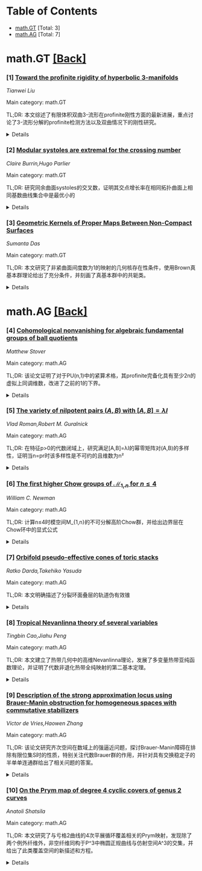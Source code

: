 <div id=toc></div>

# Table of Contents

- [math.GT](#math.GT) [Total: 3]
- [math.AG](#math.AG) [Total: 7]


<div id='math.GT'></div>

# math.GT [[Back]](#toc)

### [1] [Toward the profinite rigidity of hyperbolic 3-manifolds](https://arxiv.org/abs/2508.20110)
*Tianwei Liu*

Main category: math.GT

TL;DR: 本文综述了有限体积双曲3-流形在profinite刚性方面的最新进展，重点讨论了3-流形分解的profinite检测方法以及双曲情况下的刚性研究。


<details>
  <summary>Details</summary>
Motivation: 研究有限体积双曲3-流形的profinite刚性问题是3-流形理论和群论中的重要课题，旨在通过profinite完备化方法理解3-流形的拓扑和几何性质。

Method: 采用profinite完备化技术，通过分析3-流形的分解结构和群表示，研究不同类别3-流形的profinite刚性或非刚性特征。

Result: 总结了3-流形分解的profinite检测的完整结果，证明了某些类型3-流形的profinite刚性或非刚性，并将问题约化到双曲情形。

Conclusion: 文章为双曲3-流形的profinite刚性提供了积极证据，总结了现有研究方法和技术，指明了该领域未来的研究方向。

Abstract: This note surveys recent progress toward the profinite rigidity of orientable
finite-volume hyperbolic 3-manifolds. Beginning in a brief review of some basic
settings of profinite completion and rigidity of general groups, we state the
complete results in profinite detection of 3-manifold decompositions and
profinite rigidity or nonrigidity of other types of 3-manifolds, which reduce
the problem to the hyperbolic case. Then we give some evidence to a positive
answer and conclude some existing ideas toward the remained hyperbolic case. We
also summarize the methods and techniques used in the process.

</details>


### [2] [Modular systoles are extremal for the crossing number](https://arxiv.org/abs/2508.20958)
*Claire Burrin,Hugo Parlier*

Main category: math.GT

TL;DR: 研究同余曲面systoles的交叉数，证明其交点增长率在相同拓扑曲面上相同基数曲线集合中是最优小的


<details>
  <summary>Details</summary>
Motivation: 研究同余曲面上systoles曲线族的交叉数性质，探索其在所有相同基数曲线集合中的最优性

Method: 分析同余曲面作为曲面族，systoles作为曲线族，研究其交点增长率的渐近行为

Result: 证明了同余曲面systoles的交点增长率在相同拓扑曲面上相同基数曲线集合中达到最优小的增长速率

Conclusion: 同余曲面的systoles曲线族在交叉数增长方面具有最优性质，为理解双曲曲面几何提供了新的视角

Abstract: We study crossing numbers for systoles of congruence surfaces. Taken as a
family of curves on a family of surfaces, we show that the growth rate of their
intersection is optimally small among all sets of curves of the same
cardinality lying on the same topological surface.

</details>


### [3] [Geometric Kernels of Proper Maps Between Non-Compact Surfaces](https://arxiv.org/abs/2508.21057)
*Sumanta Das*

Main category: math.GT

TL;DR: 本文研究了非紧曲面间度数为1的映射的几何核存在性条件，使用Brown真基本群理论给出了充分条件，并刻画了真基本群中的共轭类。


<details>
  <summary>Details</summary>
Motivation: 虽然紧曲面间的非π1-单射映射都存在几何核，但这一性质在紧带边界曲面或非紧曲面中通常不成立。本文旨在为非紧曲面间的度数为1的映射建立几何核存在的充分条件。

Method: 使用Brown的真基本群理论，刻画真基本群中的共轭类，并基于此建立几何核存在的充分条件。

Result: 给出了度数为1的映射在非紧曲面间存在几何核的充分条件，并提供了真基本群中共轭类的完整刻画。

Conclusion: 本文扩展了几何核理论到非紧曲面情形，为度数为1的映射建立了新的存在性判据，深化了对曲面映射代数拓扑性质的理解。

Abstract: A map between connected $2$-manifolds has a geometric kernel if it sends a
non-contractible simple loop to a null-homotopic loop. While every
non-$\pi_1$-injective map between compact surfaces admits a geometric kernel,
this generally fails for compact bordered or non-compact surfaces. In this
paper, we use Brown's proper fundamental group to give a sufficient condition
under which a degree-one map between non-compact surfaces admits a geometric
kernel. Furthermore, we characterize conjugacy classes in the proper
fundamental group and use this characterization to establish sufficient
conditions for the existence of geometric kernels.

</details>


<div id='math.AG'></div>

# math.AG [[Back]](#toc)

### [4] [Cohomological nonvanishing for algebraic fundamental groups of ball quotients](https://arxiv.org/abs/2508.20847)
*Matthew Stover*

Main category: math.AG

TL;DR: 该论文证明了对于PU(n,1)中的紧算术格，其profinite完备化具有至少2n的虚拟上同调维数，改进了之前的1的下界。


<details>
  <summary>Details</summary>
Motivation: 研究PU(n,1)中算术格的profinite上同调性质，特别是确定其虚拟上同调维数，并探讨格在Serre意义下的"goodness"性质。

Method: 通过构造profinite基本类，证明相关球商空间的典范类在profinite意义下模挠元存在，并分析同调限制映射的性质。

Result: 证明了存在开子群使得对所有开子群和足够大素数p，上同调群在j≤2n时非零；虚拟上同调维数至少为2n；对同余格和j<(n+1)/2的情况，限制映射几乎满射。

Conclusion: 该工作显著改进了PU(n,1)算术格profinite完备化的上同调维数下界，并为研究这类格在Serre意义下的"goodness"提供了新见解。

Abstract: Suppose $\Gamma < \mathrm{PU}(n,1)$ is a cocompact arithmetic lattice of
simplest type with profinite completion $\widehat{\Gamma}$. This paper proves
there is an open subgroup $\widehat{\Gamma}_0 \le \widehat{\Gamma}$ such that
$H^j(\widehat{\Delta}, \mathbb{F}_p)$ is nontrivial for every open subgroup
${\widehat{\Delta} \le \widehat{\Gamma}_0}$, $j \le 2n$, and sufficiently large
prime $p$. If $n \ge 2$, nonvanishing is new for all $j \ge 2$. Consequently,
the virtual cohomological dimension of $\widehat{\Gamma}$ is at least $2n$,
improving the previous lower bound of $1$. The proof shows there is a profinite
fundamental class for the associated ball quotient and that its canonical class
is profinite modulo torsion. For congruence $\Gamma$ and $j < \frac{n+1}{2}$,
restriction ${H^j(\widehat{\Gamma}, \mathbb{F}_p) \to H^j(\Gamma,
\mathbb{F}_p)}$ is shown to be almost surjective in a precise sense; this is
related to whether lattices in $\mathrm{PU}(n,1)$ are good in the sense of
Serre, which is only known to hold for $n=1$.

</details>


### [5] [The variety of nilpotent pairs $(A,B)$ with $[A,B] = λI$](https://arxiv.org/abs/2508.20199)
*Vlad Roman,Robert M. Guralnick*

Main category: math.AG

TL;DR: 在特征p>0的代数闭域上，研究满足[A,B]=λI的幂零矩阵对(A,B)的多样性，证明当n=pr时该多样性是不可约的且维数为n²


<details>
  <summary>Details</summary>
Motivation: 研究特征p>0域上满足特定交换关系的幂零矩阵对的性质，探索矩阵对空间的几何结构

Method: 使用代数几何方法，分析矩阵对多样性X = {(A,B) ∈ M_n(k)×M_n(k) | A,B幂零, [A,B]=λI, λ∈k}的几何性质

Result: 当n=pr时，证明多样性X是不可约的，并且其维数为n²

Conclusion: 在特征p>0且n为p的倍数的条件下，满足[A,B]=λI的幂零矩阵对构成的多样性具有良好几何性质：不可约且满维

Abstract: Let $k$ be an algebraically closed field of characteristic $p >0$. We
consider the variety of nilpotent pairs $(A,B)$ with $[A,B]=\lambda I$, namely
the set of pairs $ X = \{ (A,B) \in M_n(k) \times M_n(k) \mid A,B \text{
nilpotent}, [A,B]=\lambda I, \lambda \in k \}$. We prove that if $n=pr$, then
$X$ is irreducible of dimension $n^2$.

</details>


### [6] [The first higher Chow groups of $\mathcal{M}_{1,n}$ for $n\leq 4$](https://arxiv.org/abs/2508.20264)
*William C. Newman*

Main category: math.AG

TL;DR: 计算n≤4时模空间M_{1,n}的不可分解高阶Chow群，并给出边界层在Chow环中的显式公式


<details>
  <summary>Details</summary>
Motivation: 研究模空间M_{1,n}的高阶Chow群结构，为理解代数簇的代数K理论提供基础，同时确定边界层的具体代数表示

Method: 通过计算不可分解高阶Chow群CH(M_{1,n},1)，利用这些结果推导Chow环的表示，并确定边界层的类公式

Result: 获得了n≤4情况下模空间M_{1,n}的高阶Chow群完整计算结果，给出了边界层在Chow环中的显式公式表示

Conclusion: 该方法为研究模空间的代数结构提供了有效途径，计算结果对理解椭圆曲线模空间的代数性质具有重要意义

Abstract: For $n\leq 4$, we compute the indecomposible higher Chow groups
$\overline{\operatorname{CH}}(\mathcal{M}_{1,n},1)$ with integer coefficients.
As an application, we give new proofs of presentations of the integral Chow
rings $\operatorname{CH}(\overline{\mathcal{M}}_{1,n})$ for $n\leq 4$ and
determine formulas for the classes of boundary strata in these rings.

</details>


### [7] [Orbifold pseudo-effective cones of toric stacks](https://arxiv.org/abs/2508.20434)
*Ratko Darda,Takehiko Yasuda*

Main category: math.AG

TL;DR: 本文明确描述了分裂环面叠层的轨道伪有效锥


<details>
  <summary>Details</summary>
Motivation: 研究分裂环面叠层的几何结构，特别是其伪有效锥的精确描述，这对于理解叠层的几何性质和分类具有重要意义

Method: 使用轨道几何和环面叠层理论，通过显式构造和代数几何方法描述伪有效锥

Result: 成功给出了分裂环面叠层轨道伪有效锥的完整显式描述

Conclusion: 该工作为环面叠层的几何研究提供了重要工具，并建立了伪有效锥的精确刻画

Abstract: In this paper, we explicitly describe the orbifold pseudo-effective cone of a
split toric stack.

</details>


### [8] [Tropical Nevanlinna theory of several variables](https://arxiv.org/abs/2508.20480)
*Tingbin Cao,Jiahu Peng*

Main category: math.AG

TL;DR: 本文建立了热带几何中的高维Nevanlinna理论，发展了多变量热带亚纯函数理论，并证明了代数非退化热带全纯映射的第二基本定理。


<details>
  <summary>Details</summary>
Motivation: 将经典复分析中的Nevanlinna理论扩展到热带几何领域，建立高维热带版本的值分布理论，为热带几何提供分析工具。

Method: 首先发展多变量热带亚纯函数理论（包括接近函数、计数函数、特征函数等），建立第一基本定理和高维热带对数导数引理。然后研究从R^n到热带射影空间的代数非退化热带全纯映射与热带超曲面的交集。

Result: 获得了第二基本定理：对于具有次正规增长的代数非退化热带全纯映射f，与q个度数为d_j的热带超曲面相交，得到了不等式∥(q-M-1-λ)T_f(r) ≤ ∑_{j=M+2}^q (1/d_j)N(r,1_T⊘P_j∘f) + o(T_f(r))，其中d是d_j的最小公倍数，M是组合数C(m+d,d)-1。

Conclusion: 成功将Nevanlinna理论扩展到热带几何的高维情形，建立了完整的热带值分布理论框架，为后续热带几何分析研究奠定了基础。

Abstract: The main goal of this paper is to establish the higher-dimensional Nevanlinna
theory in tropical geometry. We first develop a theory of tropical meromorphic
functions ( holomorphic maps) in several variables, such as the proximity
function, counting function and characteristic function, the first main
theorem, higher-dimensional tropical versions of the logarithmic derivative
lemmas. Based on this, for algebraically nondegenerate tropical holomorphic
maps $f$ with subnormal growth from $\mathbb{R}^n$ into tropical projective
space $\mathbb{TP}^{m}$ intersecting tropical hypersurfaces
$\{V_{P_j}\}_{j=1}^{q}$ with degree $d_{j},$ we then obtain the Second Main
Theorem $$\|\,\,\, (q-M-1-\lambda)T_f(r) \leq \sum_{j=M+2}^q
\tfrac{1}{d_j}N(r,1_{\mathbb{T}} \oslash P_j \circ f) + o(T_f(r)),$$ where
$d=lcd(d_{1}, \ldots, d_{q})$ and $M=(_d^{m+d})-1.$

</details>


### [9] [Description of the strong approximation locus using Brauer-Manin obstruction for homogeneous spaces with commutative stabilizers](https://arxiv.org/abs/2508.20652)
*Victor de Vries,Haowen Zhang*

Main category: math.AG

TL;DR: 该论文研究齐次空间在数域上的强逼近问题，探讨Brauer-Manin障碍在排除有限位集S时的性质，特别关注代数Brauer群的作用，并针对具有交换稳定子的半单单连通群给出了相关问题的答案。


<details>
  <summary>Details</summary>
Motivation: 为了完全理解齐次空间X(k)在S-adele点集X(A_k^S)中的闭包，需要研究：1）投影pr_S(X(A_k)^{br})在X(A_k^S)中是否闭；2）X(k)在由在S处诱导零值映射的Brauer群元素定义的闭子集中是否稠密。

Method: 研究齐次空间在数域上的强逼近问题，考虑有限位集S的排除情况，分析Brauer-Manin集合的投影性质，特别关注代数Brauer群的作用，针对具有交换稳定子的半单单连通群进行理论分析。

Result: 对于具有交换稳定子的半单单连通群作用的齐次空间，给出了关于Brauer-Manin障碍相关问题的答案，包括投影集的闭性和密度性质。

Conclusion: 该工作推进了对齐次空间强逼近问题的理解，特别是在考虑有限位集排除和Brauer-Manin障碍时的结构性质，为相关数论几何问题提供了新的理论结果。

Abstract: For a homogeneous space $X$ over a number field $k$, the Brauer-Manin
obstruction has been used to study strong approximation for $X$ away from a
finite set $S$ of places, and known results state that $X(k)$ is dense in the
omitting-$S$ projection of the Brauer-Manin set
$\mathrm{pr}_S(X(\mathbb{A}_k)^{\mathrm{br}})$, under certain assumptions. In
order to completely understand the closure of $X(k)$ in the set of $S$-adelic
points $X(\mathbb{A}_k^S)$, we ask: (i) whether
$\mathrm{pr}_S(X(\mathbb{A}_k)^{\mathrm{br}})$ is closed in
$X(\mathbb{A}_k^S)$; (ii) whether $X(k)$ is dense in the closed subset of
$X(\mathbb{A}_k^S)$ cut out by elements in $\mathrm{br}X$ which induce zero
evaluation maps at all the places in $S$. We also ask these questions
considering only the algebraic Brauer group. We give answers to such questions
for homogeneous spaces $X$ under semisimple simply connected groups with
commutative stabilizers.

</details>


### [10] [On the Prym map of degree 4 cyclic covers of genus 2 curves](https://arxiv.org/abs/2508.20838)
*Anatoli Shatsila*

Main category: math.AG

TL;DR: 本文研究了与亏格2曲线的4次平展循环覆盖相关的Prym映射，发现除了两个例外纤维外，非空纤维同构于P^3中椭圆正规曲线与仿射空间A^3的交集，并给出了此类覆盖空间的新描述和方程。


<details>
  <summary>Details</summary>
Motivation: 研究亏格2曲线的4次平展循环覆盖的Prym映射结构，探索其纤维的几何性质以及相关椭圆和超椭圆曲线的方程表示。

Method: 通过代数几何方法分析Prym映射的纤维结构，利用射影空间P^3中的椭圆正规曲线与仿射空间A^3的相交理论来刻画映射性质。

Result: 证明了Prym映射的非空纤维（除两个例外）同构于椭圆正规曲线与仿射空间的交集，获得了4次平展循环覆盖空间R_2^4的新描述，并推导出了由此类覆盖产生的椭圆和超椭圆曲线的方程。

Conclusion: 该研究为理解亏格2曲线的4次平展循环覆盖的几何结构提供了新的视角和工具，特别是通过Prym映射的纤维分析和相关曲线的方程描述，深化了对这类代数几何对象的认识。

Abstract: In this paper, we study the Prym map associated to degree 4 \'etale cyclic
covers of genus 2 curves. We show that its non-empty fibers, apart from two
exceptional fibers, are isomorphic to the intersection of an elliptic normal
curve in $\mathbb{P}^3$ with an affine space $\mathbb{A}^3 \subset
\mathbb{P}^3$. Moreover, we obtain a new description of the space of degree 4
\'etale cyclic covers of genus 2 curves $\mathcal{R}_2^4$ and find equations of
elliptic and hyperelliptic curves arising from such covers.

</details>
